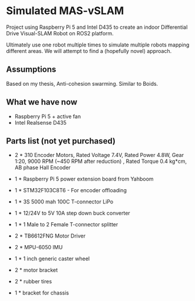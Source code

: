 # Simulated MAS-vSLAM

Project using Raspberry Pi 5 and Intel D435 to create an indoor Differential Drive Visual-SLAM Robot on ROS2 platform.

Ultimately use one robot multiple times to simulate multiple robots mapping different areas. We will attempt to find a (hopefully novel) approach.

## Assumptions
Based on my thesis, Anti-cohesion swarming. Similar to Boids.

## What we have now
- Raspberry Pi 5 + active fan
- Intel Realsense D435

## Parts list (not yet purchased)
- 2 * 310 Encoder Motors, Rated Voltage 7.4V, Rated Power 4.8W, Gear 1:20, 9000 RPM (~450 RPM after reduction) , Rated Torque 0.4 kg*cm, AB phase Hall Encoder
- 1 * Raspberry Pi 5 power extension board from Yahboom
- 1 * STM32F103C8T6 - For encoder offloading
- 1 * 3S 5000 mah 100C T-connector LiPo
- 1 * 12/24V to 5V 10A step down buck converter
- 1 * 1 Male to 2 Female T-connector splitter
- 2 * TB6612FNG Motor Driver
- 2 * MPU-6050 IMU

- 1 * 1 inch generic caster wheel
- 2 * motor bracket
- 2 * rubber tires
- 1 * bracket for chassis 

